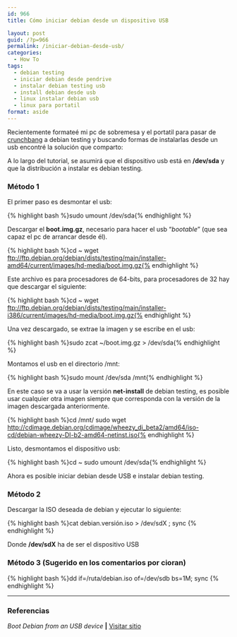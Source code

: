 ```yaml
---
id: 966
title: Cómo iniciar debian desde un dispositivo USB

layout: post
guid: /?p=966
permalink: /iniciar-debian-desde-usb/
categories:
  - How To
tags:
  - debian testing
  - iniciar debian desde pendrive
  - instalar debian testing usb
  - install debian desde usb
  - linux instalar debian usb
  - linux para portatil
format: aside
---
```

Recientemente formateé mi pc de sobremesa y el portatil para pasar de <a href="http://crunchbanglinux.org/" target="_blank">crunchbang</a> a debian testing y buscando formas de instalarlas desde un usb encontré la solución que comparto:

A lo largo del tutorial, se asumirá que el dispositivo usb está en **/dev/sda** y que la distribución a instalar es debian testing.

### Método 1

El primer paso es desmontar el usb:

{% highlight bash %}sudo umount /dev/sda{% endhighlight %}

Descargar el **boot.img.gz**, necesario para hacer el usb &#8220;*bootable*&#8221; (que sea capaz el pc de arrancar desde él).

{% highlight bash %}cd ~
wget ftp://ftp.debian.org/debian/dists/testing/main/installer-amd64/current/images/hd-media/boot.img.gz{% endhighlight %}

Este archivo es para procesadores de 64-bits, para procesadores de 32 hay que descargar el siguiente:

{% highlight bash %}cd ~
wget ftp://ftp.debian.org/debian/dists/testing/main/installer-i386/current/images/hd-media/boot.img.gz{% endhighlight %}

Una vez descargado, se extrae la imagen y se escribe en el usb:

{% highlight bash %}sudo zcat ~/boot.img.gz &gt; /dev/sda{% endhighlight %}

Montamos el usb en el directorio /mnt:

{% highlight bash %}sudo mount /dev/sda /mnt{% endhighlight %}

En este caso se va a usar la versión **net-install** de debian testing, es posible usar cualquier otra imagen siempre que corresponda con la versión de la imagen descargada anteriormente.

{% highlight bash %}cd /mnt/
sudo wget http://cdimage.debian.org/cdimage/wheezy_di_beta2/amd64/iso-cd/debian-wheezy-DI-b2-amd64-netinst.iso{% endhighlight %}

Listo, desmontamos el dispositivo usb:

{% highlight bash %}cd ~
sudo umount /dev/sda{% endhighlight %}

Ahora es posible iniciar debian desde USB e instalar debian testing.

### Método 2

Descargar la ISO deseada de debian y ejecutar lo siguiente:

{% highlight bash %}cat debian.versión.iso > /dev/sdX ; sync
{% endhighlight %}

Donde **/dev/sdX** ha de ser el dispositivo USB

### Método 3 (Sugerido en los comentarios por cioran)

{% highlight bash %}dd if=/ruta/debian.iso of=/dev/sdb bs=1M; sync
{% endhighlight %}

* * *

### Referencias

*Boot Debian from an USB device* **|** <a href="http://www.debian-administration.org/article/Boot_Debian_from_an_USB_device" target="_blank">Visitar sitio</a> 

